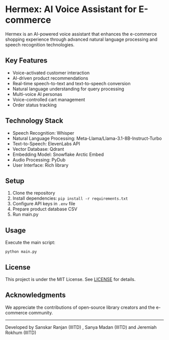 # Hermex: AI Voice Assistant for E-commerce

Hermex is an AI-powered voice assistant that enhances the e-commerce shopping experience through advanced natural language processing and speech recognition technologies.

## Key Features

- Voice-activated customer interaction
- AI-driven product recommendations
- Real-time speech-to-text and text-to-speech conversion
- Natural language understanding for query processing
- Multi-voice AI personas
- Voice-controlled cart management
- Order status tracking

## Technology Stack

- Speech Recognition: Whisper
- Natural Language Processing: Meta-Llama/Llama-3.1-8B-Instruct-Turbo
- Text-to-Speech: ElevenLabs API
- Vector Database: Qdrant
- Embedding Model: Snowflake Arctic Embed
- Audio Processing: PyDub
- User Interface: Rich library

## Setup

1. Clone the repository
2. Install dependencies: `pip install -r requirements.txt`
3. Configure API keys in `.env` file
4. Prepare product database CSV
5. Run main.py
## Usage

Execute the main script:

```
python main.py
```


## License

This project is under the MIT License. See [LICENSE](LICENSE) for details.

## Acknowledgments

We appreciate the contributions of open-source library creators and the e-commerce community.

---

Developed by Sanskar Ranjan (IIITD) , Sanya Madan (IIITD) and Jeremiah Rokhum (IIITD)
